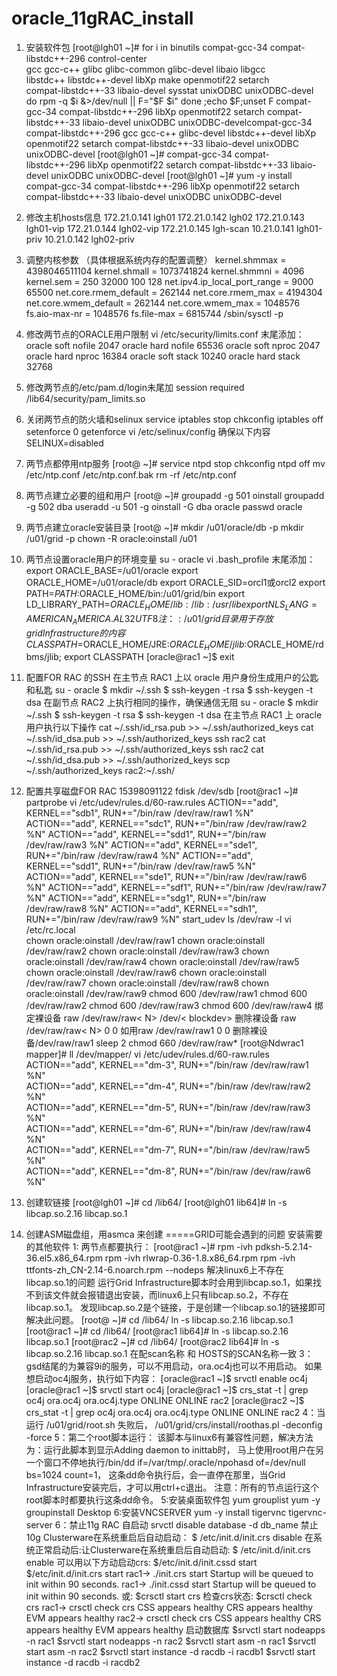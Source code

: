 # oracle_11gRAC_install

1. 安装软件包
[root@lgh01 ~]# for i in binutils compat-gcc-34 compat-libstdc++-296 control-center \
gcc gcc-c++ glibc glibc-common glibc-devel libaio libgcc \
libstdc++ libstdc++-devel libXp make openmotif22 setarch \
compat-libstdc++-33 libaio-devel sysstat unixODBC unixODBC-devel
do
rpm -q $i &>/dev/null || F="$F $i"
done ;echo $F;unset F
compat-gcc-34 compat-libstdc++-296 libXp openmotif22 setarch compat-libstdc++-33 libaio-devel unixODBC unixODBC-develcompat-gcc-34 compat-libstdc++-296 gcc gcc-c++ glibc-devel libstdc++-devel libXp openmotif22 setarch compat-libstdc++-33 libaio-devel unixODBC unixODBC-devel
[root@lgh01 ~]# compat-gcc-34 compat-libstdc++-296 libXp openmotif22 setarch compat-libstdc++-33 libaio-devel unixODBC unixODBC-devel
[root@lgh01 ~]# yum -y install compat-gcc-34 compat-libstdc++-296 libXp openmotif22 setarch compat-libstdc++-33 libaio-devel unixODBC unixODBC-devel

2. 修改主机hosts信息
172.21.0.141    lgh01
172.21.0.142    lgh02
172.21.0.143    lgh01-vip
172.21.0.144    lgh02-vip
172.21.0.145    lgh-scan
10.21.0.141    lgh01-priv
10.21.0.142    lgh02-priv

3. 调整内核参数 （具体根据系统内存的配置调整）
kernel.shmmax = 4398046511104
kernel.shmall = 1073741824
kernel.shmmni = 4096
kernel.sem = 250 32000 100 128
net.ipv4.ip_local_port_range = 9000 65500
net.core.rmem_default = 262144
net.core.rmem_max = 4194304
net.core.wmem_default = 262144
net.core.wmem_max = 1048576
fs.aio-max-nr = 1048576
fs.file-max = 6815744
/sbin/sysctl -p

4. 修改两节点的ORACLE用户限制
vi /etc/security/limits.conf 末尾添加：
oracle soft nofile 2047
oracle hard nofile 65536
oracle soft nproc 2047
oracle hard nproc 16384
oracle soft stack 10240
oracle hard stack 32768

5. 修改两节点的/etc/pam.d/login未尾加
session required /lib64/security/pam_limits.so

6. 关闭两节点的防火墙和selinux
service iptables stop
chkconfig iptables off
setenforce 0
getenforce
vi /etc/selinux/config 确保以下内容
SELINUX=disabled

7. 两节点都停用ntp服务
[root@ ~]#
service ntpd stop
chkconfig ntpd off
mv /etc/ntp.conf /etc/ntp.conf.bak
rm -rf /etc/ntp.conf

8. 两节点建立必要的组和用户
[root@ ~]#
groupadd -g 501 oinstall
groupadd -g 502 dba
useradd -u 501 -g oinstall -G dba oracle
passwd oracle

9. 两节点建立oracle安装目录
[root@ ~]#
mkdir /u01/oracle/db -p
mkdir /u01/grid    -p
chown -R oracle:oinstall /u01

10. 两节点设置oracle用户的环境变量
su - oracle
vi .bash_profile 末尾添加：
export ORACLE_BASE=/u01/oracle
export ORACLE_HOME=/u01/oracle/db
export ORACLE_SID=orcl1或orcl2
export PATH=$PATH:$ORACLE_HOME/bin:/u01/grid/bin
export LD_LIBRARY_PATH=$ORACLE_HOME/lib:/lib:/usr/lib
export NLS_LANG=AMERICAN_AMERICA.AL32UTF8
注：:/u01/grid目录用于存放grid Infrastructure的内容
CLASSPATH=$ORACLE_HOME/JRE:$ORACLE_HOME/jlib:$ORACLE_HOME/rdbms/jlib; export CLASSPATH
[oracle@rac1 ~]$ exit

11. 配置FOR RAC 的SSH
在主节点 RAC1 上以 oracle 用户身份生成用户的公匙和私匙
su - oracle
$ mkdir ~/.ssh
$ ssh-keygen -t rsa
$ ssh-keygen -t dsa
在副节点 RAC2 上执行相同的操作，确保通信无阻
su - oracle
$ mkdir ~/.ssh
$ ssh-keygen -t rsa
$ ssh-keygen -t dsa
在主节点 RAC1 上 oracle 用户执行以下操作
cat ~/.ssh/id_rsa.pub >> ~/.ssh/authorized_keys
cat ~/.ssh/id_dsa.pub >> ~/.ssh/authorized_keys
ssh rac2 cat ~/.ssh/id_rsa.pub >> ~/.ssh/authorized_keys
ssh rac2 cat ~/.ssh/id_dsa.pub >> ~/.ssh/authorized_keys
scp ~/.ssh/authorized_keys rac2:~/.ssh/

12. 配置共享磁盘FOR RAC   15398091122
fdisk /dev/sdb
[root@rac1 ~]# partprobe
vi /etc/udev/rules.d/60-raw.rules
ACTION=="add", KERNEL=="sdb1", RUN+="/bin/raw /dev/raw/raw1 %N"
ACTION=="add", KERNEL=="sdc1", RUN+="/bin/raw /dev/raw/raw2 %N"
ACTION=="add", KERNEL=="sdd1", RUN+="/bin/raw /dev/raw/raw3 %N"
ACTION=="add", KERNEL=="sde1", RUN+="/bin/raw /dev/raw/raw4 %N"
ACTION=="add", KERNEL=="sdd1", RUN+="/bin/raw /dev/raw/raw5 %N"
ACTION=="add", KERNEL=="sde1", RUN+="/bin/raw /dev/raw/raw6 %N"
ACTION=="add", KERNEL=="sdf1", RUN+="/bin/raw /dev/raw/raw7 %N"
ACTION=="add", KERNEL=="sdg1", RUN+="/bin/raw /dev/raw/raw8 %N"
ACTION=="add", KERNEL=="sdh1", RUN+="/bin/raw /dev/raw/raw9 %N"
start_udev
ls /dev/raw -l
 vi /etc/rc.local  
chown oracle:oinstall /dev/raw/raw1
chown oracle:oinstall /dev/raw/raw2
chown oracle:oinstall /dev/raw/raw3
chown oracle:oinstall /dev/raw/raw4
chown oracle:oinstall /dev/raw/raw5
chown oracle:oinstall /dev/raw/raw6
chown oracle:oinstall /dev/raw/raw7
chown oracle:oinstall /dev/raw/raw8
chown oracle:oinstall /dev/raw/raw9
chmod 600 /dev/raw/raw1
chmod 600 /dev/raw/raw2
chmod 600 /dev/raw/raw3
chmod 600 /dev/raw/raw4
绑定裸设备
raw /dev/raw/raw< N> /dev/< blockdev>
删除裸设备
raw /dev/raw/raw< N> 0 0
如用raw /dev/raw/raw1 0 0 删除裸设备/dev/raw/raw1
sleep 2
chmod 660 /dev/raw/raw*
[root@Ndwrac1 mapper]# ll /dev/mapper/
vi /etc/udev/rules.d/60-raw.rules
ACTION=="add", KERNEL=="dm-3", RUN+="/bin/raw /dev/raw/raw1 %N"  
ACTION=="add", KERNEL=="dm-4", RUN+="/bin/raw /dev/raw/raw2 %N"  
ACTION=="add", KERNEL=="dm-5", RUN+="/bin/raw /dev/raw/raw3 %N"  
ACTION=="add", KERNEL=="dm-6", RUN+="/bin/raw /dev/raw/raw4 %N"  
ACTION=="add", KERNEL=="dm-7", RUN+="/bin/raw /dev/raw/raw5 %N"  
ACTION=="add", KERNEL=="dm-8", RUN+="/bin/raw /dev/raw/raw6 %N"  

13. 创建软链接
[root@lgh01 ~]# cd /lib64/
[root@lgh01 lib64]# ln -s libcap.so.2.16 libcap.so.1

14. 创建ASM磁盘组，用asmca 来创建
=====GRID可能会遇到的问题
安装需要的其他软件
1: 两节点都要执行：
[root@rac1 ~]#
rpm -ivh pdksh-5.2.14-36.el5.x86_64.rpm
rpm -ivh rlwrap-0.36-1.8.x86_64.rpm
rpm -ivh ttfonts-zh_CN-2.14-6.noarch.rpm --nodeps
解决linux6上不存在libcap.so.1的问题
运行Grid Infrastructure脚本时会用到libcap.so.1，如果找不到该文件就会报错退出安装，而linux6上只有libcap.so.2，不存在libcap.so.1。
发现libcap.so.2是个链接，于是创建一个libcap.so.1的链接即可解决此问题。
[root@ ~]#
cd /lib64/
ln -s libcap.so.2.16 libcap.so.1
[root@rac1 ~]# cd /lib64/
[root@rac1 lib64]# ln -s libcap.so.2.16 libcap.so.1
[root@rac2 ~]# cd /lib64/
[root@rac2 lib64]# ln -s libcap.so.2.16 libcap.so.1
在配scan名称 和 HOSTS的SCAN名称一致
3：gsd结尾的为兼容9i的服务，可以不用启动，ora.oc4j也可以不用启动。
如果想启动oc4j服务，执行如下内容：
[oracle@rac1 ~]$ srvctl enable oc4j
[oracle@rac1 ~]$ srvctl start oc4j
[oracle@rac1 ~]$ crs_stat -t | grep oc4j
ora.oc4j ora.oc4j.type ONLINE ONLINE rac2
[oracle@rac2 ~]$ crs_stat -t | grep oc4j
ora.oc4j ora.oc4j.type ONLINE ONLINE rac2
4：当运行 /u01/grid/root.sh 失败后，
/u01/grid/crs/install/roothas.pl -deconfig -force
5：第二个root脚本运行：
该脚本与linux6有兼容性问题，解决方法为：运行此脚本到显示Adding daemon to inittab时，
马上使用root用户在另一个窗口不停地执行/bin/dd if=/var/tmp/.oracle/npohasd of=/dev/null bs=1024 count=1，
这条dd命令执行后，会一直停在那里，当Grid Infrastructure安装完后，才可以用ctrl+c退出。
注意：所有的节点运行这个root脚本时都要执行这条dd命令。
5:安装桌面软件包
yum grouplist
yum -y groupinstall  Desktop
6:安装VNCSERVER
yum -y install tigervnc tigervnc-server
6：禁止11g RAC 自启动
srvctl disable database -d db_name
禁止10g Clusterware在系统重启后自动启动：
$ /etc/init.d/init.crs disable
在系统正常启动后:让Clusterware在系统重启后自动启动:
$ /etc/init.d/init.crs enable
 可以用以下方动启动crs:
$/etc/init.d/init.cssd start
$/etc/init.d/init.crs start
rac1-> ./init.crs start
Startup will be queued to init within 90 seconds.
rac1-> ./init.cssd start
Startup will be queued to init within 90 seconds.
或:
$crsctl start crs
检查crs状态:
$crsctl check crs
rac1-> crsctl check crs
CSS appears healthy
CRS appears healthy
EVM appears healthy
rac2-> crsctl check crs
CSS appears healthy
CRS appears healthy
EVM appears healthy
启动数据库
$srvctl start nodeapps -n rac1
$srvctl start nodeapps -n rac2
$srvctl start asm -n rac1
$srvctl start asm -n rac2
$srvctl start instance -d racdb -i racdb1
$srvctl start instance -d racdb -i racdb2
